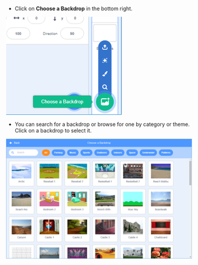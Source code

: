 + Click on **Choose a Backdrop** in the bottom right.

![Screenshot](images/stage-choose.png)

+ You can search for a backdrop or browse for one by category or theme. Click on a backdrop to select it.

![Screenshot](images/backdrop.png)
